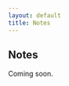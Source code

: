 ```yaml
---
layout: default
title: Notes
---
```


<div class="container">
  <div class="right-column">
    <h2>Notes</h2>
    <p>Coming soon.</p>
  </div>
</div>